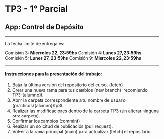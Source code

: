 # TP3 - 1° Parcial

## App: Control de Depósito
---
La fecha límite de entrega es:

Comisión 3: **Miercoles 22, 23:59hs**
Comisión 4: **Lunes 27,     23:59hs**
Comisión 5: **Lunes 27,     23:59hs**
Comisión 9: **Miercoles 22, 23:59hs**

---

#### Instrucciones para la presentación del trabajo:

1. Bajar la última versión del repositorio del curso. (fetch)
2. Crear una nueva rama para tus cambios (new branch) (recomiendo TP3-{alumno}).
3. Abrir la carpeta correspondiente a tu nombre de usuario (practicos/{alumno}/tp3).
4. Realizar las modificaciones dentro de la carpeta TP3 (sin alterar ninguna otra carpeta).
5. Confirmar los cambios (commint)
5. Realizar un solicitud de publicación (pull request).
6. Volver a la rama principal (main) para actualizar (fetch) el repositorio.